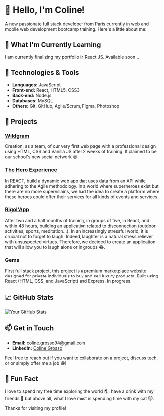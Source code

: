 # 👋 Hello, I'm Coline!

A new passionate full stack developer from Paris currently in web and mobile web development bootcamp training. 
Here's a little about me:

## 🌱 What I'm Currently Learning
I am currently finalizing my portfolio in React JS. Available soon...

## 🔧 Technologies & Tools
- **Languages:** JavaScript
- **Front-end:** React, HTML5, CSS3
- **Back-end:** Node.js
- **Databases:** MySQL
- **Others:** Git, GitHub, Agile/Scrum, Figma, Photoshop

## 🚀 Projects

### [Wildgram](https://coline1186.github.io/Wildgram/)
Creation, as a team, of our very first web page with a professional design using HTML, CSS and Vanilla JS after 2 weeks of training. It claimed to be our school's new social network 😉.

### [The Hero Experience](https://les-4-fantastiques-client-co.vercel.app/)
In REACT, build a dynamic web app that uses data from an API while adhering to the Agile methodology.
In a world where superheroes exist but there are no more supervillains, we had the idea to create a platform where these heroes could offer their services for all kinds of events and services. 

### [Rigol'App](https://rigol-app-coline.vercel.app/)
After two and a half months of training, in groups of five, in React, and within 48 hours, building an application related to disconnection (outdoor activities, sports, meditation...). In an increasingly stressful world, it is crucial not to forget to laugh. Indeed, laughter is a natural stress reliever with unsuspected virtues. Therefore, we decided to create an application that will allow you to laugh alone or in groups 😂.

### Gems
First full stack project, this project is a premium marketplace website designed for private individuals to buy and sell luxury products. Built using React (HTML, CSS, and JavaScript) and Express. In progress.

## 📈 GitHub Stats
![Your GitHub Stats](https://github-readme-stats.vercel.app/api?username=Coline1186&show_icons=true&theme=radical)

## 📫 Get in Touch
- **Email:** [coline.grosso94@gmail.com](mailto:coline.grosso94@gmail.com)
- **LinkedIn:** [Coline Grosso](https://www.linkedin.com/in/coline-grosso-063298247/)

Feel free to reach out if you want to collaborate on a project, discuss tech, or or simply offer me a job 😁!

## 🎨 Fun Fact
I love to spend my free time exploring the world 🌎, have a drink with my friends 🍜 but above all, what I love most is spending time with my cat 😻.

Thanks for visiting my profile!
